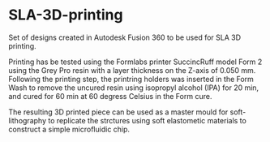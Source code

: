 # SLA-3D-printing
Set of designs created in Autodesk Fusion 360 to be used for SLA 3D printing.

Printing has be tested using the Formlabs printer SuccincRuff model Form 2 using the Grey Pro resin with a layer thickness on the Z-axis of 0.050 mm. 
Following the printing step, the printring holders was inserted in the Form Wash to remove the uncured resin using isopropyl alcohol (IPA) for 20 min, and cured for 60 min at 60 degress Celsius in the Form cure. 

The resulting 3D printed piece can be used as a master mould for soft-lithography to replicate the strctures using soft elastometic materials to construct a simple microfluidic chip.


